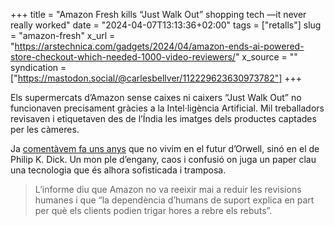 +++
title = "Amazon Fresh kills “Just Walk Out” shopping tech —it never really worked"
date = "2024-04-07T13:13:36+02:00"
tags = ["retalls"]
slug = "amazon-fresh"
x_url = "https://arstechnica.com/gadgets/2024/04/amazon-ends-ai-powered-store-checkout-which-needed-1000-video-reviewers/"
x_source = ""
syndication = ["https://mastodon.social/@carlesbellver/112229623630973782"]
+++

Els supermercats d’Amazon sense caixes ni caixers “Just Walk Out” no funcionaven precisament gràcies a la Intel·ligència Artificial. Mil treballadors revisaven i etiquetaven des de l’Índia les imatges dels productes captades per les càmeres.

Ja [comentàvem fa uns anys](/2018/02/21/philip-k-dick.html) que no vivim en el futur d’Orwell, sinó en el de Philip K. Dick. Un mon ple d’engany, caos i confusió on juga un paper clau una tecnologia que és alhora sofisticada i tramposa.

> L’informe diu que Amazon no va reeixir mai a reduir les revisions humanes i que “la dependència d’humans de suport explica en part per què els clients podien trigar hores a rebre els rebuts”.


